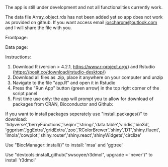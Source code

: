 The app is still under development and not all functionalities currently work.

The data file Array_object.rds has not been added yet so app does not work as provided on github. 
If you want access email joscharom@outlook.com and I will share the file with you.

Frontpage:


Data page:


Instructions:
1. Download R (version > 4.2.1, https://www.r-project.org/) and Rstudio (https://posit.co/download/rstudio-desktop/)
2. Download all files as .zip, place it anywhere on your computer and unzip
3. Navigate to the file "app.R" and open it in Rstudio
4. Press the "Run App" button (green arrow) in the top right corner of the script panel
5. First time use only: the app will prompt you to allow for download of packages from CRAN, Bioconductor and Github:

If you want to install packages seperately use "install.packages()" to download:
'tidyverse','berryFunctions','seqinr','stringr','data.table','viridis','bio3d',
'ggprism','ggExtra','gridExtra','zoo','RColorBrewer','shiny','DT','shiny.fluent',
'imola','cowplot','shiny.router','shiny.react','shinyWidgets','circlize'

Use "BiocManager::install()" to install: 'msa' and 'ggtree'

Use "devtools::install_github("swsoyee/r3dmol", upgrade = 'never')" to install 'r3dmol'
